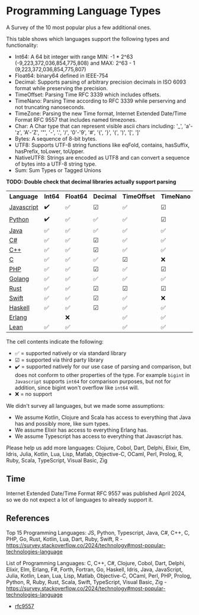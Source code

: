 # Programming Language Types

A Survey of the 10 most popular plus a few additional ones.

This table shows which languages support the following types and functionality:
* Int64: A 64 bit integer with range MIN: -1 * 2^63 (-9,223,372,036,854,775,808) and MAX: 2^63 - 1 (9,223,372,036,854,775,807)
* Float64: binary64 defined in IEEE-754
* Decimal: Supports parsing of arbitrary precision decimals in ISO 6093 format while preserving the precision.
* TimeOffset: Parsing Time RFC 3339 which includes offsets.
* TimeNano: Parsing Time according to RFC 3339 while perserving and not truncating nanoseconds.
* TimeZone: Parsing the new Time format, Internet Extended Date/Time Format RFC 9557 that includes named timezones.
* Char: A Char type that can represent visible ascii chars including: '_', 'a'-'z', 'A'-'Z', '"', '-', '.', '/', '0'-'9', '#', '{', '}', '(', ')', '[', ']'
* Bytes: A sequence of 8-bit bytes.
* UTF8: Supports UTF-8 string functions like eqFold, contains, hasSuffix, hasPrefix, toLower, toUpper.
* NativeUTF8: Strings are encoded as UTF8 and can convert a sequence of bytes into a UTF-8 string type.
* Sum: Sum Types or Tagged Unions

**TODO: Double check that decimal libraries actually support parsing**

<table>
  <tr>
    <th>Language</th>
    <th>Int64</th>
    <th>Float64</th>
    <th>Decimal</th>
    <th>TimeOffset</th>
    <th>TimeNano</th>
    <th>TimeZone</th>
    <th>Char</th>
    <th>Bytes</th>
    <th>UTF8</th>
    <th>NativeUTF8</th>
    <th>Sum</th>
  </tr>
  <tr>
    <td><a href="./references/javascript.md">Javascript</a></td>
    <td>✔️</td>
    <td>✅</td>
    <td>☑</td>
    <td>✅</td>
    <td>☑</td>
    <td>☑</td>
    <td></td>
    <td></td>
    <td></td>
    <td></td>
    <td></td>
  </tr>
  <tr>
    <td><a href="./references/python.md">Python</a></td>
    <td>✔️</td>
    <td>✅</td>
    <td>✅</td>
    <td>✅</td>
    <td>☑</td>
    <td>❌</td>
    <td></td>
    <td></td>
    <td></td>
    <td></td>
    <td></td>
  </tr>
  <tr>
    <td><a href="./references/java.md">Java</a></td>
    <td>✅</td>
    <td>✅</td>
    <td>✅</td>
    <td>✅</td>
    <td>✅</td>
    <td>✅</td>
    <td></td>
    <td></td>
    <td></td>
    <td></td>
    <td></td>
  </tr>
  <tr>
    <td><a href="./references/csharp.md">C#</a></td>
    <td>✅</td>
    <td>✅</td>
    <td>☑</td>
    <td>✅</td>
    <td>✅</td>
    <td>❌</td>
    <td></td>
    <td></td>
    <td></td>
    <td></td>
    <td></td>
  </tr>
  <tr>
    <td><a href="./references/cpp.md">C++</a></td>
    <td>✅</td>
    <td>✅</td>
    <td>☑</td>
    <td>✅</td>
    <td>✅</td>
    <td>✅</td>
    <td></td>
    <td></td>
    <td></td>
    <td></td>
    <td></td>
  </tr>
  <tr>
    <td><a href="./references/c.md">C</a></td>
    <td>✅</td>
    <td>✅</td>
    <td>✅</td>
    <td>☑</td>
    <td>❌</td>
    <td>❌</td>
    <td></td>
    <td></td>
    <td></td>
    <td></td>
    <td></td>
  </tr>
  <tr>
    <td><a href="./references/php.md">PHP</a></td>
    <td>✅</td>
    <td>✅</td>
    <td>☑</td>
    <td>✅</td>
    <td>☑</td>
    <td>❌</td>
    <td></td>
    <td></td>
    <td></td>
    <td></td>
    <td></td>
  </tr>
  <tr>
    <td><a href="./references/golang.md">Golang</a></td>
    <td>✅</td>
    <td>✅</td>
    <td>✅</td>
    <td>✅</td>
    <td>✅</td>
    <td>❌</td>
    <td>✅</td>
    <td>✅</td>
    <td>✅</td>
    <td>✅</td>
    <td>❌</td>
  </tr>
  <tr>
    <td><a href="./references/rust.md">Rust</a></td>
    <td>✅</td>
    <td>✅</td>
    <td>☑</td>
    <td>☑</td>
    <td>☑</td>
    <td>☑</td>
    <td></td>
    <td></td>
    <td></td>
    <td></td>
    <td></td>
  </tr>
  <tr>
    <td><a href="./references/swift.md">Swift</a></td>
    <td>✅</td>
    <td>✅</td>
    <td>☑</td>
    <td>✅</td>
    <td>❌</td>
    <td>❌</td>
    <td></td>
    <td></td>
    <td></td>
    <td></td>
    <td></td>
  </tr>
  <tr>
    <td><a href="./references/haskell.md">Haskell</a></td>
    <td>✅</td>
    <td>✅</td>
    <td>☑</td>
    <td>✅</td>
    <td>✅</td>
    <td>❌</td>
    <td></td>
    <td></td>
    <td></td>
    <td></td>
    <td>✅</td>
  </tr>
  <tr>
    <td><a href="./references/erlang.md">Erlang</a></td>
    <td></td>
    <td>❌</td>
    <td></td>
    <td>✅</td>
    <td>✅</td>
    <td>❌</td>
    <td></td>
    <td></td>
    <td></td>
    <td></td>
    <td>✅</td>
  </tr>
  <tr>
    <td><a href="./references/lean.md">Lean</a></td>
    <td>✅</td>
    <td>✅</td>
    <td></td>
    <td>✅</td>
    <td>✅</td>
    <td>✅</td>
    <td></td>
    <td></td>
    <td></td>
    <td></td>
    <td>✅</td>
  </tr>
</table>

The cell contents indicate the following:
* ✅ = supported natively or via standard library
* ☑ = supported via third party library
* ✔️ = supported natively for our use case of parsing and comparison, but does not conform to other properties of the type. For example `bigint` in `Javascript` supports `int64` for comparison purposes, but not for addition, since bigint won't overflow like `int64` will.
* ❌ = no support

We didn't survey all languages, but we made some assumptions:
* We assume Kotlin, Clojure and Scala has access to everything that Java has and possibly more, like sum types.
* We assume Elixir has access to everything Erlang has.
* We assume Typescript has access to everything that Javascript has.

Please help us add more languages: Clojure, Cobol, Dart, Delphi, Elixir, Elm, Idris, Julia, Kotlin, Lua, Lisp, Matlab, Objective-C, OCaml, Perl, Prolog, R, Ruby, Scala, TypeScript, Visual Basic, Zig

## Time

Internet Extended Date/Time Format RFC 9557 was published April 2024, so we do not expect a lot of languages to already support it.

## References

Top 15 Programming Languages: JS, Python, Typescript, Java, C#, C++, C, PHP, Go, Rust, Kotlin, Lua, Dart, Ruby, Swift, R - https://survey.stackoverflow.co/2024/technology#most-popular-technologies-language

List of Programming Languages: C, C++, C#, Clojure, Cobol, Dart, Delphi, Elixir, Elm, Erlang, F#, Forth, Fortran, Go, Haskell, Idris, Java, JavaScript, Julia, Kotlin, Lean, Lua, Lisp, Matlab, Objective-C, OCaml, Perl, PHP, Prolog, Python, R, Ruby, Rust, Scala, Swift, TypeScript, Visual Basic, Zig - https://survey.stackoverflow.co/2024/technology#most-popular-technologies-language

* [rfc9557](https://datatracker.ietf.org/doc/html/rfc9557#name-internet-extended-date-time)